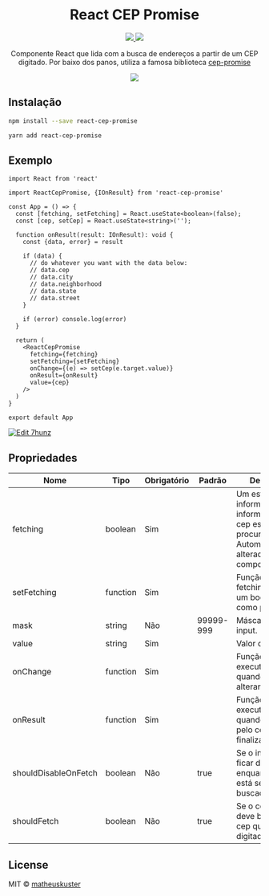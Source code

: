 <h1 align="center">React CEP Promise</h1>


<p align="center">
  <a href="https://www.npmjs.com/package/react-cep-promise">
    <img src="https://img.shields.io/npm/v/react-cep-promise.svg">
  </a>
  <a href="https://standardjs.com">
    <img src="https://img.shields.io/badge/code_style-standard-brightgreen.svg">
  </a>
</p>


<p align="center">
  Componente React que lida com a busca de endereços a partir de um CEP digitado. Por baixo dos panos, utiliza a famosa biblioteca <a href="https://github.com/filipedeschamps/cep-promise">cep-promise</a>
</p>

<p align="center">
  <img src="https://media.giphy.com/media/lrb6A49cOdO0Z7uCLb/giphy.gif" />
</p>

## Instalação

```bash
npm install --save react-cep-promise
```

```bash
yarn add react-cep-promise
```

## Exemplo

```tsx
import React from 'react'

import ReactCepPromise, {IOnResult} from 'react-cep-promise'

const App = () => {
  const [fetching, setFetching] = React.useState<boolean>(false);
  const [cep, setCep] = React.useState<string>('');

  function onResult(result: IOnResult): void {
    const {data, error} = result

    if (data) {
      // do whatever you want with the data below:
      // data.cep
      // data.city
      // data.neighborhood
      // data.state
      // data.street
    }

    if (error) console.log(error)
  }

  return (
    <ReactCepPromise
      fetching={fetching}
      setFetching={setFetching}
      onChange={(e) => setCep(e.target.value)}
      onResult={onResult}
      value={cep}
    />
  )
}

export default App

```
<a href="https://codesandbox.io/s/quirky-darwin-7hunz?fontsize=14&hidenavigation=1&theme=dark">
  <img alt="Edit 7hunz" src="https://codesandbox.io/static/img/play-codesandbox.svg">
</a>

## Propriedades
| Nome                 | Tipo     | Obrigatório | Padrão    | Descrição                                                                                                  |
|----------------------|----------|-------------|-----------|------------------------------------------------------------------------------------------------------------|
| fetching             | boolean  | Sim         |           | Um estado que informa informações do cep estão sendo procuradas. Automaticamente alterado pelo componente. |
| setFetching          | function | Sim         |           | Função que seta fetching. Recebe um booleano como parâmetro.                                               |
| mask                 | string   | Não         | 99999-999 | Máscara do input.                                                                                          |
| value                | string   | Sim         |           | Valor do input.                                                                                            |
| onChange             | function | Sim         |           | Função a ser executada quando o input alterar.                                                             |
| onResult             | function | Sim         |           | Função a ser executada quando a busca pelo cep ser finalizada.                                             |
| shouldDisableOnFetch | boolean  | Não         | true      | Se o input deve ficar desabilitado enquanto o cep está sendo buscado.                                      |
| shouldFetch          | boolean  | Não         | true      | Se o componente deve buscar o cep que foi digitado.                                                        |

## License

MIT © [matheuskuster](https://github.com/matheuskuster)
